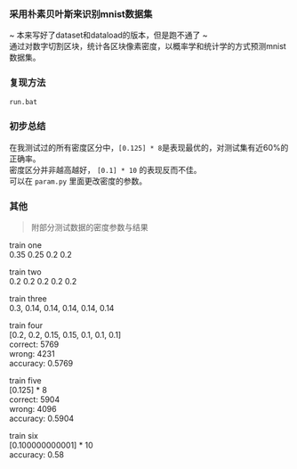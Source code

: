 ### 采用朴素贝叶斯来识别mnist数据集

~ 本来写好了dataset和dataload的版本，但是跑不通了 ~  
通过对数字切割区块，统计各区块像素密度，以概率学和统计学的方式预测mnist数据集。

### 复现方法
```cmd
run.bat
```

### 初步总结
在我测试过的所有密度区分中，`[0.125] * 8`是表现最优的，对测试集有近60%的正确率。  
密度区分并非越高越好， `[0.1] * 10` 的表现反而不佳。  
可以在 `param.py` 里面更改密度的参数。  

### 其他
> 附部分测试数据的密度参数与结果

train one  
0.35 0.25 0.2 0.2  
  
train two  
0.2 0.2 0.2 0.2 0.2  

train three  
0.3, 0.14, 0.14, 0.14, 0.14, 0.14  

train four  
[0.2, 0.2, 0.15, 0.15, 0.1, 0.1, 0.1]  
correct: 5769  
wrong: 4231  
accuracy: 0.5769  

train five  
[0.125] * 8  
correct: 5904  
wrong: 4096  
accuracy: 0.5904  

train six  
[0.100000000001] * 10  
accuracy: 0.58  